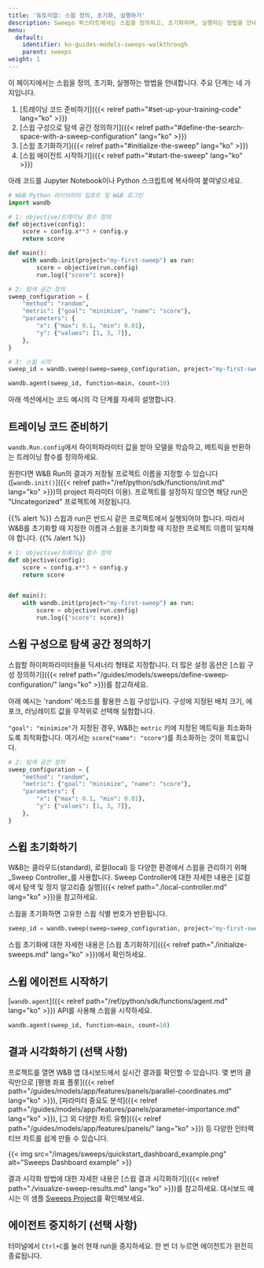 ```yaml
---
title: '튜토리얼: 스윕 정의, 초기화, 실행하기'
description: Sweeps 퀵스타트에서는 스윕을 정의하고, 초기화하며, 실행하는 방법을 안내합니다. 주요 단계는 네 가지입니다.
menu:
  default:
    identifier: ko-guides-models-sweeps-walkthrough
    parent: sweeps
weight: 1
---
```


이 페이지에서는 스윕을 정의, 초기화, 실행하는 방법을 안내합니다. 주요 단계는 네 가지입니다.

1. [트레이닝 코드 준비하기]({{< relref path="#set-up-your-training-code" lang="ko" >}})
2. [스윕 구성으로 탐색 공간 정의하기]({{< relref path="#define-the-search-space-with-a-sweep-configuration" lang="ko" >}})
3. [스윕 초기화하기]({{< relref path="#initialize-the-sweep" lang="ko" >}})
4. [스윕 에이전트 시작하기]({{< relref path="#start-the-sweep" lang="ko" >}})

아래 코드를 Jupyter Notebook이나 Python 스크립트에 복사하여 붙여넣으세요.

```python 
# W&B Python 라이브러리 임포트 및 W&B 로그인
import wandb

# 1: objective/트레이닝 함수 정의
def objective(config):
    score = config.x**3 + config.y
    return score

def main():
    with wandb.init(project="my-first-sweep") as run:
        score = objective(run.config)
        run.log({"score": score})

# 2: 탐색 공간 정의
sweep_configuration = {
    "method": "random",
    "metric": {"goal": "minimize", "name": "score"},
    "parameters": {
        "x": {"max": 0.1, "min": 0.01},
        "y": {"values": [1, 3, 7]},
    },
}

# 3: 스윕 시작
sweep_id = wandb.sweep(sweep=sweep_configuration, project="my-first-sweep")

wandb.agent(sweep_id, function=main, count=10)
```

아래 섹션에서는 코드 예시의 각 단계를 자세히 설명합니다.

## 트레이닝 코드 준비하기
`wandb.Run.config`에서 하이퍼파라미터 값을 받아 모델을 학습하고, 메트릭을 반환하는 트레이닝 함수를 정의하세요.

원한다면 W&B Run의 결과가 저장될 프로젝트 이름을 지정할 수 있습니다([`wandb.init()`]({{< relref path="/ref/python/sdk/functions/init.md" lang="ko" >}})의 project 파라미터 이용). 프로젝트를 설정하지 않으면 해당 run은 "Uncategorized" 프로젝트에 저장됩니다.

{{% alert %}}
스윕과 run은 반드시 같은 프로젝트에서 실행되어야 합니다. 따라서 W&B를 초기화할 때 지정한 이름과 스윕을 초기화할 때 지정한 프로젝트 이름이 일치해야 합니다.
{{% /alert %}}

```python
# 1: objective/트레이닝 함수 정의
def objective(config):
    score = config.x**3 + config.y
    return score


def main():
    with wandb.init(project="my-first-sweep") as run:
        score = objective(run.config)
        run.log({"score": score})
```

## 스윕 구성으로 탐색 공간 정의하기

스윕할 하이퍼파라미터들을 딕셔너리 형태로 지정합니다. 더 많은 설정 옵션은 [스윕 구성 정의하기]({{< relref path="/guides/models/sweeps/define-sweep-configuration/" lang="ko" >}})를 참고하세요.

아래 예시는 'random' 메소드를 활용한 스윕 구성입니다. 구성에 지정된 배치 크기, 에포크, 러닝레이트 값을 무작위로 선택해 실험합니다.

`"goal": "minimize"`가 지정된 경우, W&B는 `metric` 키에 지정된 메트릭을 최소화하도록 최적화합니다. 여기서는 `score`(`"name": "score"`)를 최소화하는 것이 목표입니다.

```python
# 2: 탐색 공간 정의
sweep_configuration = {
    "method": "random",
    "metric": {"goal": "minimize", "name": "score"},
    "parameters": {
        "x": {"max": 0.1, "min": 0.01},
        "y": {"values": [1, 3, 7]},
    },
}
```

## 스윕 초기화하기

W&B는 클라우드(standard), 로컬(local) 등 다양한 환경에서 스윕을 관리하기 위해 _Sweep Controller_를 사용합니다. Sweep Controller에 대한 자세한 내용은 [로컬에서 탐색 및 정지 알고리즘 실행]({{< relref path="./local-controller.md" lang="ko" >}})을 참고하세요.

스윕을 초기화하면 고유한 스윕 식별 번호가 반환됩니다.

```python
sweep_id = wandb.sweep(sweep=sweep_configuration, project="my-first-sweep")
```

스윕 초기화에 대한 자세한 내용은 [스윕 초기화하기]({{< relref path="./initialize-sweeps.md" lang="ko" >}})에서 확인하세요.

## 스윕 에이전트 시작하기

[`wandb.agent`]({{< relref path="/ref/python/sdk/functions/agent.md" lang="ko" >}}) API를 사용해 스윕을 시작하세요.

```python
wandb.agent(sweep_id, function=main, count=10)
```

## 결과 시각화하기 (선택 사항)

프로젝트를 열면 W&B 앱 대시보드에서 실시간 결과를 확인할 수 있습니다. 몇 번의 클릭만으로 [평행 좌표 플롯]({{< relref path="/guides/models/app/features/panels/parallel-coordinates.md" lang="ko" >}}), [파라미터 중요도 분석]({{< relref path="/guides/models/app/features/panels/parameter-importance.md" lang="ko" >}}), [그 외 다양한 차트 유형]({{< relref path="/guides/models/app/features/panels/" lang="ko" >}}) 등 다양한 인터랙티브 차트를 쉽게 만들 수 있습니다.

{{< img src="/images/sweeps/quickstart_dashboard_example.png" alt="Sweeps Dashboard example" >}}

결과 시각화 방법에 대한 자세한 내용은 [스윕 결과 시각화하기]({{< relref path="./visualize-sweep-results.md" lang="ko" >}})를 참고하세요. 대시보드 예시는 이 샘플 [Sweeps Project](https://wandb.ai/anmolmann/pytorch-cnn-fashion/sweeps/pmqye6u3)를 확인해보세요.

## 에이전트 중지하기 (선택 사항)

터미널에서 `Ctrl+C`를 눌러 현재 run을 중지하세요. 한 번 더 누르면 에이전트가 완전히 종료됩니다.

```